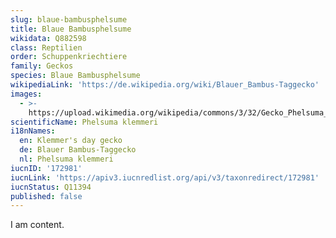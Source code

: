 ```yaml
---
slug: blaue-bambusphelsume
title: Blaue Bambusphelsume
wikidata: Q882598
class: Reptilien
order: Schuppenkriechtiere
family: Geckos
species: Blaue Bambusphelsume
wikipediaLink: 'https://de.wikipedia.org/wiki/Blauer_Bambus-Taggecko'
images:
  - >-
    https://upload.wikimedia.org/wikipedia/commons/3/32/Gecko_Phelsuma_klemmeri.jpg
scientificName: Phelsuma klemmeri
i18nNames:
  en: Klemmer's day gecko
  de: Blauer Bambus-Taggecko
  nl: Phelsuma klemmeri
iucnID: '172981'
iucnLink: 'https://apiv3.iucnredlist.org/api/v3/taxonredirect/172981'
iucnStatus: Q11394
published: false
---
```


I am content.
